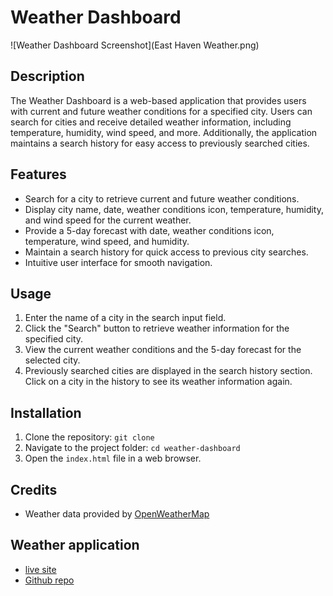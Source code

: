 # Weather Dashboard

![Weather Dashboard Screenshot](East Haven Weather.png)

## Description

The Weather Dashboard is a web-based application that provides users with current and future weather conditions for a specified city. Users can search for cities and receive detailed weather information, including temperature, humidity, wind speed, and more. Additionally, the application maintains a search history for easy access to previously searched cities.

## Features

- Search for a city to retrieve current and future weather conditions.
- Display city name, date, weather conditions icon, temperature, humidity, and wind speed for the current weather.
- Provide a 5-day forecast with date, weather conditions icon, temperature, wind speed, and humidity.
- Maintain a search history for quick access to previous city searches.
- Intuitive user interface for smooth navigation.

## Usage

1. Enter the name of a city in the search input field.
2. Click the "Search" button to retrieve weather information for the specified city.
3. View the current weather conditions and the 5-day forecast for the selected city.
4. Previously searched cities are displayed in the search history section. Click on a city in the history to see its weather information again.

## Installation

1. Clone the repository: `git clone `
2. Navigate to the project folder: `cd weather-dashboard`
3. Open the `index.html` file in a web browser.

## Credits

- Weather data provided by [OpenWeatherMap](https://openweathermap.org/)


## Weather application
- [live site]()
- [Github repo]()
